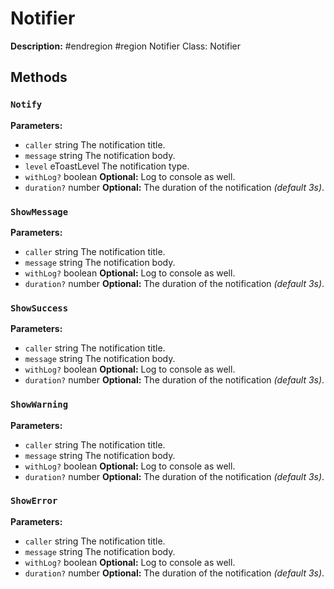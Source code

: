 # Notifier

**Description:** #endregion
#region Notifier
Class: Notifier

## Methods

### `Notify`

**Parameters:**
- `caller` string The notification title.
- `message` string The notification body.
- `level` eToastLevel The notification type.
- `withLog?` boolean **Optional:** Log to console as well.
- `duration?` number **Optional:** The duration of the notification *(default 3s)*.

### `ShowMessage`

**Parameters:**
- `caller` string The notification title.
- `message` string The notification body.
- `withLog?` boolean **Optional:** Log to console as well.
- `duration?` number **Optional:** The duration of the notification *(default 3s)*.

### `ShowSuccess`

**Parameters:**
- `caller` string The notification title.
- `message` string The notification body.
- `withLog?` boolean **Optional:** Log to console as well.
- `duration?` number **Optional:** The duration of the notification *(default 3s)*.

### `ShowWarning`

**Parameters:**
- `caller` string The notification title.
- `message` string The notification body.
- `withLog?` boolean **Optional:** Log to console as well.
- `duration?` number **Optional:** The duration of the notification *(default 3s)*.

### `ShowError`

**Parameters:**
- `caller` string The notification title.
- `message` string The notification body.
- `withLog?` boolean **Optional:** Log to console as well.
- `duration?` number **Optional:** The duration of the notification *(default 3s)*.

